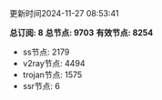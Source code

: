 更新时间2024-11-27 08:53:41

**总订阅: 8**
**总节点: 9703**
**有效节点: 8254**
- ss节点: 2179
- v2ray节点: 4494
- trojan节点: 1575
- ssr节点: 6
